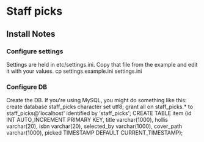 Staff picks
====


## Install Notes

### Configure settings
Settings are held in etc/settings.ini. Copy that file from the example and edit it with your values.
        cp settings.example.ini settings.ini

### Configure DB
Create the DB. If you're using MySQL, you might do something like this:
        create database staff_picks character set utf8;
        grant all on staff_picks.* to staff_picks@'localhost' identified by 'staff_picks';
        CREATE TABLE item (id INT AUTO_INCREMENT PRIMARY KEY, title varchar(1000), hollis varchar(20), isbn varchar(20), selected_by varchar(1000), cover_path varchar(1000), picked TIMESTAMP DEFAULT CURRENT_TIMESTAMP);